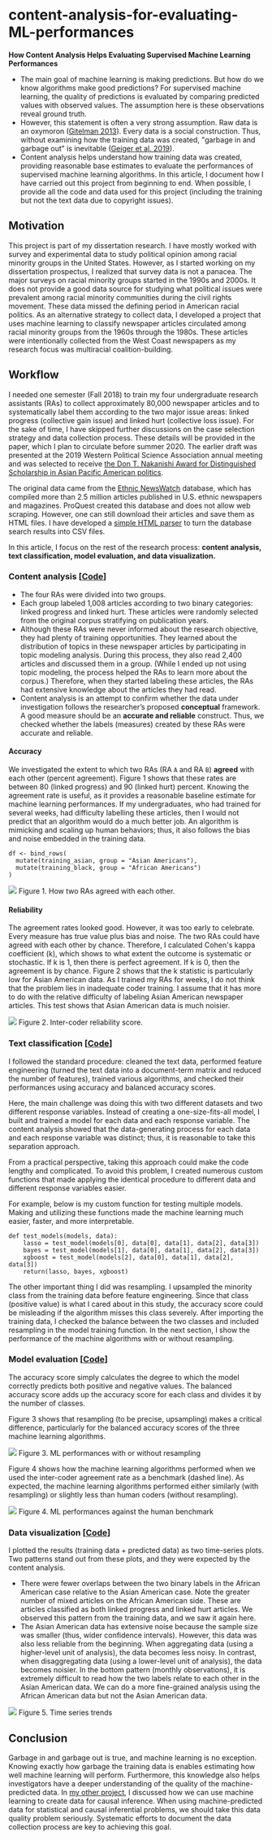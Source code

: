 # content-analysis-for-evaluating-ML-performances


**How Content Analysis Helps Evaluating Supervised Machine Learning Performances**


- The main goal of machine learning is making predictions. But how do we know algorithms make good predictions? For supervised machine learning, the quality of predictions is evaluated by comparing predicted values with observed values. The assumption here is these observations reveal ground truth.
- However, this statement is often a very strong assumption. Raw data is an oxymoron ([Gitelman 2013](https://mitpress.mit.edu/books/raw-data-oxymoron)). Every data is a social construction. Thus, without examining how the training data was created, "garbage in and garbage out" is inevitable ([Geiger et al. 2019](https://stuartgeiger.com/papers/gigo-fat2020.pdf)).
- Content analysis helps understand how training data was created, providing reasonable base estimates to evaluate the performances of supervised machine learning algorithms. In this article, I document how I have carried out this project from beginning to end. When possible, I provide all the code and data used for this project (including the training but not the text data due to copyright issues).

## Motivation

This project is part of my dissertation research. I have mostly worked with survey and experimental data to study political opinion among racial minority groups in the United States. However, as I started working on my dissertation prospectus, I realized that survey data is not a panacea. The major surveys on racial minority groups started in the 1990s and 2000s. It does not provide a good data source for studying what political issues were prevalent among racial minority communities during the civil rights movement. These data missed the defining period in American racial politics. As an alternative strategy to collect data, I developed a project that uses machine learning to classify newspaper articles circulated among racial minority groups from the 1960s through the 1980s. These articles were intentionally collected from the West Coast newspapers as my research focus was multiracial coalition-building.


## Workflow

I needed one semester (Fall 2018) to train my four undergraduate research assistants (RAs) to collect approximately 80,000 newspaper articles and to systematically label them according to the two major issue areas: linked progress (collective gain issue) and linked hurt (collective loss issue). For the sake of time, I have skipped further discussions on the case selection strategy and data collection process. These details will be provided in the paper, which I plan to circulate before summer 2020. The earlier draft was presented at the 2019​ Western Political Science Association annual meeting and was selected to receive [the Don T. Nakanishi Award for Distinguished Scholarship in Asian Pacific American politics](https://www.wpsanet.org/award/).

The original data came from the [Ethnic NewsWatch](https://www.proquest.com/products-services/ethnicnewswatch_hist.html) database, which has compiled more than 2.5 million articles published in U.S. ethnic newspapers and magazines. ProQuest created this database and does not allow web scraping. However, one can still download their articles and save them as HTML files. I have developed a [simple HTML parser](https://github.com/jaeyk/proquest_parser) to turn the database search results into CSV files.

In this article, I focus on the rest of the research process: **content analysis, text classification, model evaluation, and data visualization.**


### Content analysis [[Code](https://github.com/jaeyk/content-analysis-for-evaluating-ML-performances/blob/master/code/01_content_analysis.Rmd)]

- The four RAs were divided into two groups.
- Each group labeled 1,008 articles according to two binary categories: linked progress and linked hurt. These articles were randomly selected from the original corpus stratifying on publication years.
- Although these RAs were never informed about the research objective, they had plenty of training opportunities. They learned about the distribution of topics in these newspaper articles by participating in topic modeling analysis. During this process, they also read 2,400 articles and discussed them in a group. (While I ended up not using topic modeling, the process helped the RAs to learn more about the corpus.) Therefore, when they started labeling these articles, the RAs had extensive knowledge about the articles they had read.
- Content analysis is an attempt to confirm whether the data under investigation follows the researcher’s proposed **conceptual** framework. A good measure should be an **accurate and reliable** construct. Thus, we checked whether the labels (measures) created by these RAs were accurate and reliable.

#### Accuracy

We investigated the extent to which two RAs (RA `A` and RA `B`) **agreed** with each other (percent agreement). Figure 1 shows that these rates are between 80 (linked progress) and 90 (linked hurt) percent. Knowing the agreement rate is useful, as it provides a reasonable baseline estimate for machine learning performances. If my undergraduates, who had trained for several weeks, had difficulty labelling these articles, then I would not predict that an algorithm would do a much better job. An algorithm is mimicking and scaling up human behaviors; thus, it also follows the bias and noise embedded in the training data.

```{R}
df <- bind_rows(
  mutate(training_asian, group = "Asian Americans"),
  mutate(training_black, group = "African Americans")
)
```

![](https://github.com/jaeyk/content-analysis-for-evaluating-ML-performances/blob/master/outputs/content_analysis_agreement.png)
Figure 1. How two RAs agreed with each other.

#### Reliability

The agreement rates looked good. However, it was too early to celebrate. Every measure has true value plus bias and noise. The two RAs could have agreed with each other by chance. Therefore, I calculated Cohen's kappa coefficient (k), which shows to what extent the outcome is systematic or stochastic. If k is 1, then there is perfect agreement. If k is 0, then the agreement is by chance. Figure 2 shows that the k statistic is particularly low for Asian American data. As I trained my RAs for weeks, I do not think that the problem lies in inadequate coder training. I assume that it has more to do with the relative difficulty of labeling Asian American newspaper articles. This test shows that Asian American data is much noisier.

![](https://github.com/jaeyk/content-analysis-for-evaluating-ML-performances/blob/master/outputs/content_analysis_kappa.png)
Figure 2. Inter-coder reliability score.

### Text classification [[Code](https://github.com/jaeyk/content-analysis-for-evaluating-ML-performances/blob/master/code/02_text_classification.ipynb)]

I followed the standard procedure: cleaned the text data, performed feature engineering (turned the text data into a document-term matrix and reduced the number of features), trained various algorithms, and checked their performances using accuracy and balanced accuracy scores.

Here, the main challenge was doing this with two different datasets and two different response variables. Instead of creating a one-size-fits-all model, I built and trained a model for each data and each response variable. The content analysis showed that the data-generating process for each data and each response variable was distinct; thus, it is reasonable to take this separation approach.

From a practical perspective, taking this approach could make the code lengthy and complicated. To avoid this problem, I created numerous custom functions that made applying the identical procedure to different data and different response variables easier.

For example, below is my custom function for testing multiple models. Making and utilizing these functions made the machine learning much easier, faster, and more interpretable.

```{Python}
def test_models(models, data):
    lasso = test_model(models[0], data[0], data[1], data[2], data[3])
    bayes = test_model(models[1], data[0], data[1], data[2], data[3])
    xgboost = test_model(models[2], data[0], data[1], data[2], data[3])
    return(lasso, bayes, xgboost)
```

The other important thing I did was resampling. I upsampled the minority class from the training data before feature engineering. Since that class (positive value) is what I cared about in this study, the accuracy score could be misleading if the algorithm misses this class severely. After importing the training data, I checked the balance between the two classes and included resampling in the model training function. In the next section, I show the performance of the machine algorithms with or without resampling.

### Model evaluation [[Code](https://github.com/jaeyk/content-analysis-for-evaluating-ML-performances/blob/master/code/03_model_evaluations.Rmd)]

The accuracy score simply calculates the degree to which the model correctly predicts both positive and negative values. The balanced accuracy score adds up the accuracy score for each class and divides it by the number of classes.

Figure 3 shows that resampling (to be precise, upsampling) makes a critical difference, particularly for the balanced accuracy scores of the three machine learning algorithms.

![](https://github.com/jaeyk/content-analysis-for-evaluating-ML-performances/blob/master/outputs/ml_performances.png)
Figure 3. ML performances with or without resampling

Figure 4 shows how the machine learning algorithms performed when we used the inter-coder agreement rate as a benchmark (dashed line). As expected, the machine learning algorithms performed either similarly (with resampling) or slightly less than human coders (without resampling).

![](https://github.com/jaeyk/content-analysis-for-evaluating-ML-performances/blob/master/outputs/ml_content.png)
Figure 4. ML performances against the human benchmark

### Data visualization [[Code](https://github.com/jaeyk/content-analysis-for-evaluating-ML-performances/blob/master/code/04_time_series_visualization.Rmd)]

I plotted the results (training data + predicted data) as two time-series plots. Two patterns stand out from these plots, and they were expected by the content analysis.

- There were fewer overlaps between the two binary labels in the African American case relative to the Asian American case. Note the greater number of mixed articles on the African American side. These are articles classified as both linked progress and linked hurt articles. We observed this pattern from the training data, and we saw it again here.
- The Asian American data has extensive noise because the sample size was smaller (thus, wider confidence intervals). However, this data was also less reliable from the beginning. When aggregating data (using a higher-level unit of analysis), the data becomes less noisy. In contrast, when disaggregating data (using a lower-level unit of analysis), the data becomes noisier. In the bottom pattern (monthly observations), it is extremely difficult to read how the two labels relate to each other in the Asian American data. We can do a more fine-grained analysis using the African American data but not the Asian American data.

![](https://github.com/jaeyk/content-analysis-for-evaluating-ML-performances/blob/master/outputs/time_series_plot.png)
Figure 5. Time series trends


## Conclusion

Garbage in and garbage out is true, and machine learning is no exception. Knowing exactly how garbage the training data is enables estimating how well machine learning will perform. Furthermore, this knowledge also helps investigators have a deeper understanding of the quality of the machine-predicted data. In [my other project](https://github.com/jaeyk/ITS-Text-Classification), I discussed how we can use machine learning to create data for causal inference. When using machine-predicted data for statistical and causal inferential problems, we should take this data quality problem seriously. Systematic efforts to document the data collection process are key to achieving this goal.
